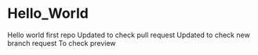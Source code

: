 # Hello_World
Hello world first repo
Updated to check pull request
Updated to check new branch request
To check preview
